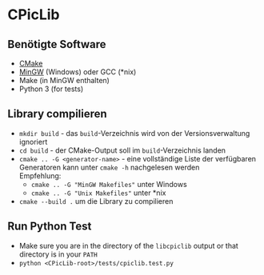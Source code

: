 # CPicLib

## Benötigte Software
  * [CMake](https://cmake.org/)
  * [MinGW](http://mingw.org/) (Windows) oder GCC (*nix)
  * Make (in MinGW enthalten)
  * Python 3 (for tests)

## Library compilieren
  * `mkdir build` - das `build`-Verzeichnis wird von der Versionsverwaltung ignoriert
  * `cd build` - der CMake-Output soll im `build`-Verzeichnis landen
  * `cmake .. -G <generator-name>` - eine vollständige Liste der verfügbaren Generatoren kann unter `cmake -h` nachgelesen werden  
  Empfehlung:
    * `cmake .. -G "MinGW Makefiles"` unter Windows
    * `cmake .. -G "Unix Makefiles"` unter *nix
  * `cmake --build .` um die Library zu compilieren

## Run Python Test
  * Make sure you are in the directory of the `libcpiclib` output or that directory is in your `PATH`
  * `python <CPicLib-root>/tests/cpiclib.test.py`
